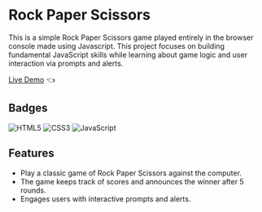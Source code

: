  # Rock Paper Scissors

This is a simple Rock Paper Scissors game played entirely in the browser console made using Javascript. This project focuses on building fundamental JavaScript skills while learning about game logic and user interaction via prompts and alerts.

[Live Demo](https://bryanchow0112.github.io/rock-paper-scissors/) :point_left:


## Badges

![HTML5](https://img.shields.io/badge/html5-%23E34F26.svg?style=for-the-badge&logo=html5&logoColor=white)
![CSS3](https://img.shields.io/badge/css3-%231572B6.svg?style=for-the-badge&logo=css3&logoColor=white)
![JavaScript](https://img.shields.io/badge/javascript-%23323330.svg?style=for-the-badge&logo=javascript&logoColor=%23F7DF1E)


## Features
- Play a classic game of Rock Paper Scissors against the computer.
- The game keeps track of scores and announces the winner after 5 rounds.
- Engages users with interactive prompts and alerts.
